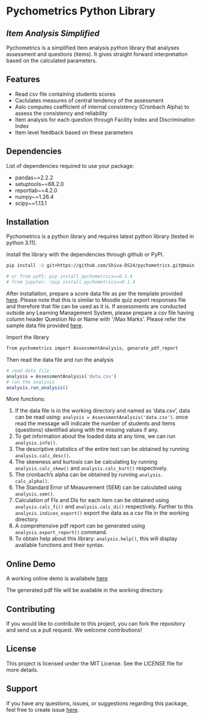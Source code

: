 # Pychometrics Python Library
## _Item Analysis Simplified_





Pychometrics is a simplified item analysis python library that analyses assessment and questions (items). It gives straight forward interpretation based on the calculated parameters.


## Features

- Read csv file containing students scores
- Caclulates measures of central tendency of the assessment
- Aslo computes coefficient of internal consistency (Cronbach Alpha) to assess the consistency and reliability
- Item analysis for each question through Facility Index and Discrimination Index
- Item level feedback based on these parameters

## Dependencies
List of dependencies required to use your package:
- pandas~=2.2.2
- setuptools~=68.2.0
- reportlab~=4.2.0
- numpy~=1.26.4
- scipy~=1.13.1


## Installation
Pychometrics is a python library and requires latest python library (tested in python 3.11).

Install the library with the dependencies through github or PyPI.

```sh
pip install -U git+https://github.com/Shiva-DS24/pychometrics.git@main

# or from pyPI: pip install pychometrics==0.1.4
# from jupyter: !pip install pychometrics==0.1.4

```
After installation, prepare a score data file as per the template provided [here](https://github.com/Shiva-DS24/pychometrics/blob/main/data.csv). Please note that this is similar to Moodle quiz export responses file and therefore that file can be used as it is. If assessments are conducted outside any Learning Management System, please prepare a csv file having column header Question No or Name with '/Max Marks'. Please refer the sample data file provided [here](https://github.com/Shiva-DS24/pychometrics/blob/main/data.csv).

Import the library
```sh
from pychometrics import AssessmentAnalysis, generate_pdf_report
```
Then read the data file and run the analysis
```sh
# read data file
analysis = AssessmentAnalysis('data.csv')
# run the analysis
analysis.run_analysis()
```

More functions: 

1.	If the data file is in the working directory and named as ‘data.csv’, data can be read using: `analysis = AssessmentAnalysis('data.csv')`. once read the message will indicate the number of students and items (questions) identified along with the missing values if any. 
2.	To get information about the loaded data at any time, we can run `analysis.info()`.
3.	The descriptive statistics of the entire test can be obtained by running `analysis.calc_desc()`.
4.	The skewness and kurtosis can be calculating by running `analysis.calc_skew()` and `analysis.calc_kurt()` respectively.
5.	The cronbach’s alpha can be obtained by running `analysis. calc_alpha()`.
6.	The Standard Error of Measurement (SEM) can be calculated using `analysis.sem()`.
7.	Calculation of FIs and DIs for each item can be obtained using `analysis.calc_fi()` and `analysis.calc_di()` respectively. Further to this `analysis.indices_export()` export the data as a csv file in the working directory. 
8.	A comprehensive pdf report can be generated using `analysis.export_report()` command.
9.	To obtain help about this library: `analysis.help()`, this will display available functions and their syntax.

## Online Demo
A working online demo is availabele <a href= "https://apps.odc.edu.om/pychometrics/">here</a>

The generated pdf file will be available in the working directory.

## Contributing
If you would like to contribute to this project, you can fork the repository and send us a pull request. We welcome contributions!
## License
This project is licensed under the MIT License. See the LICENSE file for more details.

## Support
If you have any questions, issues, or suggestions regarding this package, feel free to create issue [here](https://github.com/Shiva-DS24/pychometrics/issues).


